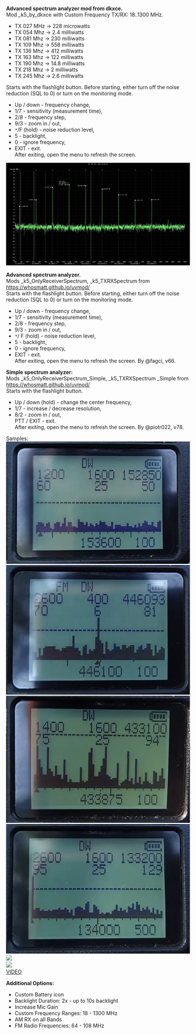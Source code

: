 **Advanced spectrum analyzer mod from dkxce.**    
Mod _k5_by_dkxce with Custom Frequency TX/RX: 18..1300 MHz.    
- TX 027 MHz -> 228 microwatts    
- TX 054 Mhz -> 2.4 milliwatts    
- TX 081 Mhz -> 230 milliwatts    
- TX 109 Mhz -> 558 milliwatts    
- TX 136 Mhz -> 412 milliwatts    
- TX 163 Mhz -> 122 milliwatts    
- TX 190 Mhz -> 14.8 milliwatts    
- TX 218 Mhz -> 2 milliwatts    
- TX 245 Mhz -> 2.6 milliwatts
  
Starts with the flashlight button. Before starting, either turn off the noise reduction (SQL to 0) or turn on the monitoring mode.     
- Up / down - frequency change,     
- 1/7 - sensitivity (measurement time),     
- 2/8 - frequency step,     
- 9/3 - zoom in / out,     
- `*`/F (hold) - noise reduction level, 
- 5 - backlight,     
- 0 - ignore frequency,     
- EXIT - exit.     
After exiting, open the menu to refresh the screen.    
<img src="../Images/power.jpg"/>   

**Advanced spectrum analyzer.**         
Mods _k5_OnlyReceiverSpectrum, _k5_TXRXSpectrum from https://whosmatt.github.io/uvmod/    
Starts with the flashlight button. Before starting, either turn off the noise reduction (SQL to 0) or turn on the monitoring mode.     
- Up / down - frequency change,     
- 1/7 - sensitivity (measurement time),     
- 2/8 - frequency step,     
- 9/3 - zoom in / out,     
- `*`/ F (hold) - noise reduction level, 
- 5 - backlight,     
- 0 - ignore frequency,     
- EXIT - exit.     
After exiting, open the menu to refresh the screen. By @fagci, v66.    

**Simple spectrum analyzer:**   
Mods _k5_OnlyReceiverSpectrum_Simple, _k5_TXRXSpectrum _Simple from https://whosmatt.github.io/uvmod/     
Starts with the flashlight button.     
- Up / down (hold) - change the center frequency,     
- 1/7 - increase / decrease resolution,     
- 8/2 - zoom in / out,     
PTT / EXIT - exit.     
After exiting, open the menu to refresh the screen. By @piotr022, v78.    

Samples:      
<img src="../Images/sa001.png"/>    
<img src="../Images/sa002.png"/>    
<img src="../Images/sa003.png"/>    
<img src="../Images/sa004.png"/>    
<img src="../Images/spectrum.gif"/>    
<img src="../Images/spectrum_fagci.gif"/>   
[VIDEO](https://www.youtube.com/playlist?list=PL67vBSofOrHMyXOEhonOzQz5gJzsZFiDq)

**Additional Options:**   
- Custom Battery icon  
- Backlight Duration: 2x - up to 10s backlight      
- Increase Mic Gain    
- Custom Frequency Ranges: 18 - 1300 MHz    
- AM RX on all Bands    
- FM Radio Frequencies: 64 - 108 MHz    
